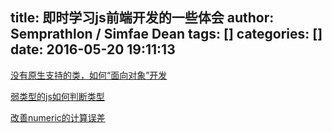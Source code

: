 title: 即时学习js前端开发的一些体会
author: Semprathlon / Simfae Dean
tags: []
categories: []
date: 2016-05-20 19:11:13
---
[没有原生支持的类，如何“面向对象”开发](http://www.ruanyifeng.com/blog/2012/07/three_ways_to_define_a_javascript_class.html)

[弱类型的js如何判断类型](https://segmentfault.com/q/1010000000464600)

[改善numeric的计算误差](https://segmentfault.com/a/1190000002613722)